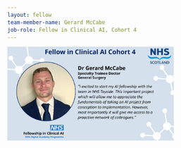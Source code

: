```yaml
---
layout: fellow
team-member-name: Gerard McCabe
job-role: Fellow in Clinical AI, Cohort 4
---
```

<img src="/images/fellow/card/gerard-mccabe-quote.jpg" alt="Alt text" style="width:75%;">